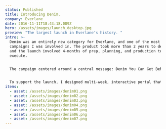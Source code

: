 ```yaml
---
status: Published
title: Introducing Denim.
company: Everlane
date: 2016-11-11T18:43:18.089Z
hero: /assets/images/launch_desktop.jpg
preview: "The largest launch in Everlane's history. "
intro: >-
  Denim was an entirely new category for Everlane, and one of the most ambitious
  campaigns I was involved in. The product took more than 2 years to develop,
  and the launch involved 4-months of prep, planning, and production to
  execute. 


  The campaign centered around a central message: Denim You Can Get Behind. The company sourced high-quality Japanese denim that typically retailed for double the price. We manufactured it at a cutting-edge factory in Vietnam that used substantially less waste than typical. And the styles felt both timeliness and relevant, with cuts that were flattering across a diverse range of body types. 


  To support the launch, I designed multi-week, interactive portal that both hyped the product and educated our customer's about the denim industry.  Along with housing 2 teaser commercials, the site evolved week-to-week, zooming out to reveal more details and story as the launch grew closer. In addition, my team shipped  an entirely new shopping experience for the e-commerce site (we called it Denim Shop). These updates made it easier for customers to explore our fits and preview them across different body types.
items:
  - asset: /assets/images/denim01.png
  - asset: /assets/images/denim02.png
  - asset: /assets/images/denim03.png
  - asset: /assets/images/denim04.png
  - asset: /assets/images/denim05.png
  - asset: /assets/images/denim06.png
  - asset: /assets/images/denim07.png
---
```


